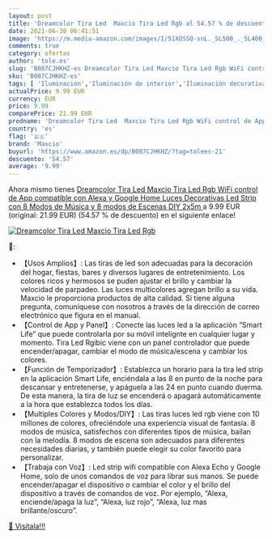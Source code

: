 ```yaml
---
layout: post
title: 'Dreamcolor Tira Led  Maxcio Tira Led Rgb al 54.57 % de descuento'
date: 2021-06-30 06:41:51
image: 'https://m.media-amazon.com/images/I/51XOSSQ-snL._SL500_._SL400_.jpg'
comments: true
category: ofertas
author: 'tole.es'
slug: 'B087CJHKHZ-es Dreamcolor Tira Led Maxcio Tira Led Rgb WiFi control de...'
sku: 'B087CJHKHZ-es'
tags: [ 'Iluminación','Iluminación de interior','Iluminación decorativa y para usos específicos de interior','Tiras LED de interior','alexa','google','home','maxcio', ]
actualPrice: 9.99 EUR
currency: EUR
price: 9.99
comparePrice: 21.99 EUR
prodname: 'Dreamcolor Tira Led  Maxcio Tira Led Rgb WiFi control de App  compatible con Alexa y Google Home  Luces Decorativas Led Strip con 8 Modos de Música y 8 modos de Escenas  DIY  2x5m '
country: 'es'
flag: '🇪🇸'
brand: 'Maxcio'
buyurl: 'https://www.amazon.es/dp/B087CJHKHZ/?tag=tolees-21'
descuento: '54.57'
average: '9.99'
---
```


Ahora mismo tienes [Dreamcolor Tira Led  Maxcio Tira Led Rgb WiFi control de App  compatible con Alexa y Google Home  Luces Decorativas Led Strip con 8 Modos de Música y 8 modos de Escenas  DIY  2x5m ](https://www.amazon.es/dp/B087CJHKHZ/?tag=tolees-21) a 9.99 EUR (original: 21.99 EUR) (54.57 %  de descuento) en el siguiente enlace!

[![Dreamcolor Tira Led  Maxcio Tira Led Rgb](https://m.media-amazon.com/images/I/51XOSSQ-snL._SL500_._SL400_.jpg)](https://www.amazon.es/dp/B087CJHKHZ/?tag=tolees-21)

🔎:

- 【Usos Amplios】: Las tiras de led son adecuadas para la decoración del hogar, fiestas, bares y diversos lugares de entretenimiento. Los colores ricos y hermosos se puden ajustar el brillo y cambiar la velocidad de parpadeo. Las luces multicolores agregan brillo a su vida. Maxcio le proporciona productos de alta calidad. Si tiene alguna pregunta, comuníquese con nosotros a través de la dirección de correo electrónico que figura en el manual.
- 【Control de App y Panel】: Conecte las luces led a la aplicación “Smart Life” que puede controlarla por su móvil intelignte en cualquier lugar y momento. Tira Led Rgibic viene con un panel controlador que puede encender/apagar, cambiar el modo de música/escena y cambiar los colores.
- 【Función de Temporizador】: Establezca un horario para la tira led strip en la aplicación Smart Life, enciéndala a las 8 en punto de la noche para descansar y entretenerse, y apáguela a las 24 en punto cuando duerma. De esta manera, la tira de luz se encenderá o apagará automáticamente a la hora que establezca todos los días.
- 【Multiples Colores y Modos/DIY】: Las tiras luces led rgb viene con 10 millones de colores, ofreciéndole una experiencia visual de fantasía. 8 modos de música, satisfechos con diferentes tipos de música, bailan con la melodía. 8 modos de escena son adecuados para diferentes necesidades diarias, y también puede elegir su color favorito para personalizar.
- 【Trabaja con Voz】: Led strip wifi compatible con Alexa Echo y Google Home, solo de unos comandos de voz para librar sus manos. Se puede encender/apagar el dispositivo o cambiar el color y el brillo del dispositivo a través de comandos de voz. Por ejemplo, “Alexa, enciende/apaga la luz”, “Alexa, luz rojo”, “Alexa, luz mas brillante/oscuro”.

[🛒 Visítala!!!](https://www.amazon.es/dp/B087CJHKHZ/?tag=tolees-21)
